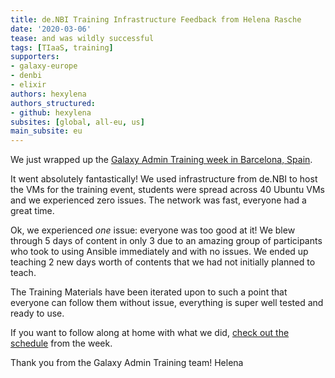 ```yaml
---
title: de.NBI Training Infrastructure Feedback from Helena Rasche
date: '2020-03-06'
tease: and was wildly successful
tags: [TIaaS, training]
supporters:
- galaxy-europe
- denbi
- elixir
authors: hexylena
authors_structured:
- github: hexylena
subsites: [global, all-eu, us]
main_subsite: eu
---
```



We just wrapped up the [Galaxy Admin Training week in Barcelona, Spain](https://galaxyproject.org/events/2020-03-admin/).

It went absolutely fantastically! We used infrastructure from de.NBI to host
the VMs for the training event, students were spread across 40 Ubuntu VMs and
we experienced zero issues. The network was fast, everyone had a great time.

Ok, we experienced *one* issue: everyone was too good at it! We blew through 5
days of content in only 3 due to an amazing group of participants who took to
using Ansible immediately and with no issues. We ended up teaching 2 new days
worth of contents that we had not initially planned to teach.

The Training Materials have been iterated upon to such a point that everyone
can follow them without issue, everything is super well tested and ready to
use.

If you want to follow along at home with what we did, [check out the schedule](https://github.com/galaxyproject/admin-training/tree/2020-barcelona) from the week.


Thank you from the Galaxy Admin Training team!
Helena

